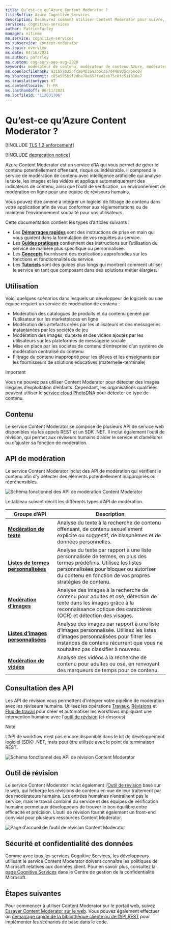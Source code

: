 ```yaml
---
title: Qu’est-ce qu’Azure Content Moderator ?
titleSuffix: Azure Cognitive Services
description: Découvrez comment utiliser Content Moderator pour suivre, marquer, évaluer et filtrer le matériau inapproprié dans le contenu généré par l’utilisateur.
services: cognitive-services
author: PatrickFarley
manager: nitinme
ms.service: cognitive-services
ms.subservice: content-moderator
ms.topic: overview
ms.date: 04/16/2021
ms.author: pafarley
ms.custom: cog-serv-seo-aug-2020
keywords: modérateur de contenu, modérateur de contenu Azure, modérateur en ligne, logiciel de filtrage de contenu, service de modération de contenu, modération du contenu
ms.openlocfilehash: 931b57b35cfca94b35a2b5c267d4469d5ca5ec07
ms.sourcegitcommit: c05e595b9f2dbe78e657fed2eb75c8fe511610e7
ms.translationtype: HT
ms.contentlocale: fr-FR
ms.lasthandoff: 06/11/2021
ms.locfileid: "112031706"
---
```

# <a name="what-is-azure-content-moderator"></a>Qu’est-ce qu’Azure Content Moderator ?

[!INCLUDE [TLS 1.2 enforcement](../../../includes/cognitive-services-tls-announcement.md)]

[!INCLUDE [deprecation notice](includes/tool-deprecation.md)]

Azure Content Moderator est un service d’IA qui vous permet de gérer le contenu potentiellement offensant, risqué ou indésirable. Il comprend le service de modération de contenu avec intelligence artificielle qui analyse le texte, les images et les vidéos et applique automatiquement des indicateurs de contenu, ainsi que l’outil de vérification, un environnement de modération en ligne pour une équipe de réviseurs humains.

Vous pouvez être amené à intégrer un logiciel de filtrage de contenu dans votre application afin de vous conformer aux réglementations ou de maintenir l’environnement souhaité pour vos utilisateurs.

Cette documentation contient les types d’articles suivants :  

* Les [**Démarrages rapides**](client-libraries.md) sont des instructions de prise en main qui vous guident dans la formulation de vos requêtes au service.  
* Les [**Guides pratiques**](try-text-api.md) contiennent des instructions sur l’utilisation du service de manière plus spécifique ou personnalisée.  
* Les [**Concepts**](text-moderation-api.md) fournissent des explications approfondies sur les fonctions et fonctionnalités du service.  
* Les [**Tutoriels**](ecommerce-retail-catalog-moderation.md) sont des guides plus longs qui montrent comment utiliser le service en tant que composant dans des solutions métier élargies.  

## <a name="where-its-used"></a>Utilisation

Voici quelques scénarios dans lesquels un développeur de logiciels ou une équipe requiert un service de modération de contenu :

- Modération des catalogues de produits et du contenu généré par l’utilisateur sur les marketplaces en ligne
- Modération des artefacts créés par les utilisateurs et des messageries instantanées par les sociétés de jeu
- Modération des images, du texte et des vidéos ajoutés par les utilisateurs sur les plateformes de messagerie sociale
- Mise en place par les sociétés de contenu d’entreprise d’un système de modération centralisé du contenu
- Filtrage du contenu inapproprié pour les élèves et les enseignants par les fournisseurs de solutions éducatives (maternelle-terminale)

> [!IMPORTANT]
> Vous ne pouvez pas utiliser Content Moderator pour détecter des images illégales d’exploitation d’enfants. Cependant, les organisations qualifiées peuvent utiliser le [service cloud PhotoDNA](https://www.microsoft.com/photodna "Service cloud PhotoDNA de Microsoft") pour détecter ce type de contenu.

## <a name="what-it-includes"></a>Contenu

Le service Content Moderator se compose de plusieurs API de service web disponibles via les appels REST et un SDK .NET. Il inclut également l’outil de révision, qui permet aux réviseurs humains d’aider le service et d’améliorer ou d’ajuster sa fonction de modération.

## <a name="moderation-apis"></a>API de modération

Le service Content Moderator inclut des API de modération qui vérifient le contenu afin d'y détecter des éléments potentiellement inappropriés ou répréhensibles.

![Schéma fonctionnel des API de modération Content Moderator](images/content-moderator-mod-api.png)

Le tableau suivant décrit les différents types d’API de modération.

| Groupe d’API | Description |
| ------ | ----------- |
|[**Modération de texte**](text-moderation-api.md)| Analyse du texte à la recherche de contenu offensant, de contenu sexuellement explicite ou suggestif, de blasphèmes et de données personnelles.|
|[**Listes de termes personnalisées**](try-terms-list-api.md)| Analyse du texte par rapport à une liste personnalisée de termes, en plus des termes prédéfinis. Utilisez les listes personnalisées pour bloquer ou autoriser du contenu en fonction de vos propres stratégies de contenu.|  
|[**Modération d’images**](image-moderation-api.md)| Analyse des images à la recherche de contenu pour adultes et osé, détection de texte dans les images grâce à la reconnaissance optique des caractères (OCR) et détection des visages.|
|[**Listes d’images personnalisées**](try-image-list-api.md)| Analyse des images par rapport à une liste d’images personnalisée. Utilisez les listes d’images personnalisées pour filtrer les instances de contenu récurrent que vous ne souhaitez pas classifier à nouveau.|
|[**Modération de vidéos**](video-moderation-api.md)| Analyse des vidéos à la recherche de contenu pour adultes ou osé, en renvoyant des marqueurs de temps pour ce contenu.|

## <a name="review-apis"></a>Consultation des API

Les API de révision vous permettent d’intégrer votre pipeline de modération avec les réviseurs humains. Utilisez les opérations [Travaux](review-api.md#jobs), [Révisions](review-api.md#reviews) et [Flux de travail](review-api.md#workflows) pour créer et automatiser les workflows impliquant une intervention humaine avec l'[outil de révision](#review-tool) (ci-dessous).

> [!NOTE]
> L’API de workflow n’est pas encore disponible dans le kit de développement logiciel (SDK) .NET, mais peut être utilisée avec le point de terminaison REST.

![Schéma fonctionnel des API de révision Content Moderator](images/content-moderator-rev-api.png)

## <a name="review-tool"></a>Outil de révision

Le service Content Moderator inclut également l’[Outil de révision](Review-Tool-User-Guide/human-in-the-loop.md) basé sur le web, qui héberge les révisions de contenu en vue de leur traitement par des modérateurs humains. Les entrées humaines n’entraînent pas le service, mais le travail combiné du service et des équipes de vérification humaine permet aux développeurs de trouver le bon équilibre entre efficacité et précision. L’outil de révision fournit également un front-end convivial pour plusieurs ressources Content Moderator.

![Page d’accueil de l’outil de révision Content Moderator](images/homepage.PNG)

## <a name="data-privacy-and-security"></a>Sécurité et confidentialité des données

Comme avec tous les services Cognitive Services, les développeurs utilisant le service Content Moderator doivent connaître les politiques de Microsoft relatives aux données client. Pour en savoir plus, consultez la [page Cognitive Services](https://www.microsoft.com/trustcenter/cloudservices/cognitiveservices) dans le Centre de gestion de la confidentialité Microsoft.

## <a name="next-steps"></a>Étapes suivantes

Pour commencer à utiliser Content Moderator sur le portail web, suivez [Essayer Content Moderator sur le web](quick-start.md). Vous pouvez également effectuer un [démarrage rapide de la bibliothèque cliente ou de l’API REST](client-libraries.md) pour implémenter les scénarios de base dans le code.
